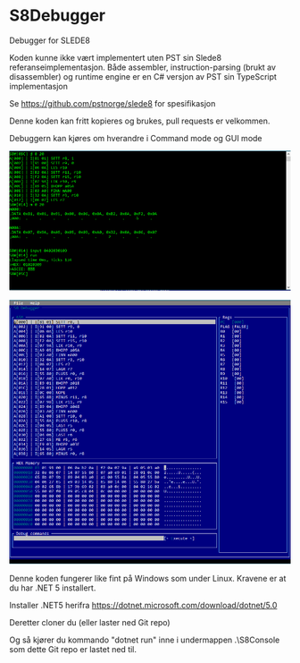 # S8Debugger
Debugger for SLEDE8

Koden kunne ikke vært implementert uten PST sin Slede8 referanseimplementasjon.
Både assembler, instruction-parsing (brukt av disassembler) og runtime engine er en C# versjon av PST sin TypeScript implementasjon

Se https://github.com/pstnorge/slede8 for spesifikasjon

Denne koden kan fritt kopieres og brukes, pull requests er velkommen.

Debuggern kan kjøres om hverandre i Command mode og GUI mode

![Command mode](Doc/command-mode.png)

![GUI mode](Doc/gui-mode.png)


Denne koden fungerer like fint på Windows som under Linux.
Kravene er at du har .NET 5 installert.

Installer .NET5 herifra https://dotnet.microsoft.com/download/dotnet/5.0

Deretter cloner du (eller laster ned Git repo)

Og så kjører du kommando "dotnet run" inne i undermappen .\S8Console som dette Git repo er lastet ned til.